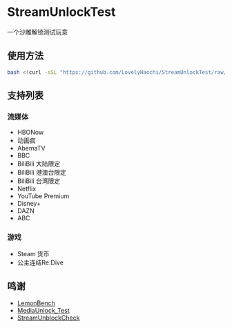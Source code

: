 # StreamUnlockTest
一个沙雕解锁测试玩意

## 使用方法
```bash
bash <(curl -sSL "https://github.com/LovelyHaochi/StreamUnlockTest/raw/main/media_test.sh")
```

## 支持列表

### 流媒体
- HBONow
- 动画疯
- AbemaTV
- BBC
- BiliBili 大陆限定
- BiliBili 港澳台限定
- BiliBili 台湾限定
- Netflix
- YouTube Premium
- Disney+
- DAZN
- ABC

### 游戏
- Steam 货币
- 公主连结Re:Dive

## 鸣谢
- [LemonBench](https://github.com/LemonBench/LemonBench)
- [MediaUnlock_Test](https://github.com/CoiaPrant/MediaUnlock_Test)
- [StreamUnblockCheck](https://github.com/NyanChanMeow/StreamUnblockCheck)
